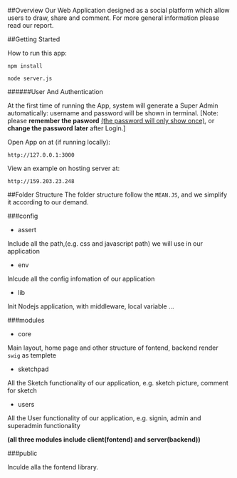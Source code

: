 ##Overview
Our Web Application designed as a social platform which allow users to draw, share and comment. For more general information please read our report.


##Getting Started
	
How to run this app:

~~~		
npm install
~~~

~~~		
node server.js
~~~

######User And Authentication
	
At the first time of running the App, system will generate a Super Admin automatically: username and password will be shown in terminal. 
[Note: please **remember the pasword** <u>(the password will only show once)</u>, or **change the password later** after Login.]

Open App on at (if running locally):

~~~
http://127.0.0.1:3000
~~~ 

View an example on hosting server at:

~~~
http://159.203.23.248
~~~
##Folder Structure
The folder structure follow the `MEAN.JS`, and we simplify it according to our demand.

###config
- assert

Include all the path,(e.g. css and javascript path) we will use in our application

- env

Inlcude all the config infomation of our application

- lib

Init Nodejs application, with middleware, local variable ...

###modules

- core

Main layout, home page and other structure of fontend, backend render `swig` as templete

- sketchpad

All the Sketch functionality of our application, e.g. sketch picture, comment for sketch

- users

All the User functionality of our application, e.g. signin, admin and superadmin functionality

**(**all three modules include client(fontend) and server(backend)**)**

###public

Inculde alla the fontend library.



